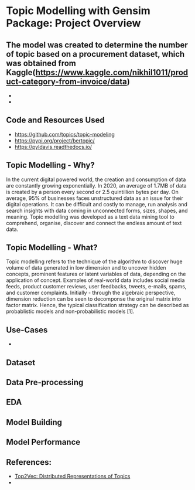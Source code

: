 # Topic Modelling with Gensim Package: Project Overview

The model was created to determine the number of topic based on a procurement dataset, which was obtained from Kaggle(https://www.kaggle.com/nikhil1011/product-category-from-invoice/data)
- 
-
-

## Code and Resources Used
- https://github.com/topics/topic-modeling
- https://pypi.org/project/bertopic/
- https://pyldavis.readthedocs.io/

## Topic Modelling - Why?
 
In the current digital powered world, the creation and consumption of data are constantly growing exponentially. In 2020, an average of 1.7MB of data is created by a person every second or 2.5 quintillion bytes per day. On average, 95% of businesses faces unstructured data as an issue for their digital operations. It can be difficult and costly to manage, run analysis and search insights with data coming in unconnected forms, sizes, shapes, and meaning. Topic modelling was developed as a text data mining tool to comprehend, organise, discover and connect the endless amount of text data. 

## Topic Modelling - What?

Topic modelling refers to the technique of the algorithm to discover huge volume of data generated in low dimension and to uncover hidden concepts, prominent features or latent variables of data, depending on the application of concept. Examples of real-world data includes social media feeds, product customer reviews, user feedbacks, tweets, e-mails, spams, and customer complaints. Initially - through the algebraic perspective, dimension reduction can be seen to decomponse the original matrix into factor matrix. Hence, the typical classification strategy can be described as probablistic models and non-probabilistic models [1].  

## Use-Cases
- 

## Dataset


## Data Pre-processing

## EDA

## Model Building

## Model Performance

## References:
- [Top2Vec: Distributed Representations of Topics](https://arxiv.org/abs/2008.09470)
- 


